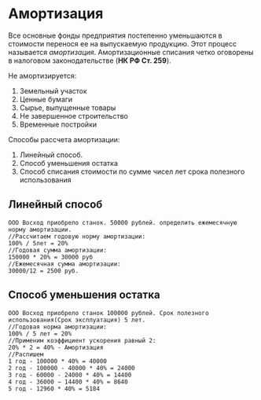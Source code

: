 # Амортизация

Все основные фонды предприятия постепенно уменьшаются в стоимости перенося ее на выпускаемую продукцию. Этот процесс называется *амортизация*. Амортизационные списания четко оговорены в налоговом законодательстве (**НК РФ Ст. 259**). 

Не амортизируется: 
1. Земельный участок
2. Ценные бумаги
3. Сырье, выпущенные товары
4. Не завершенное строительство
5. Временные постройки

Способы рассчета амортизации:
1. Линейный способ.
2. Способ уменьшения остатка
3. Способ списания стоимости по сумме чисел лет срока полезного использования

## Линейный способ

```
ООО Восход приобрело станок. 50000 рублей. определить ежемесячную норму амортизации.
//Рассчитаем годовую норму амортизации:
100% / 5лет = 20%
//Годовая сумма амортизации:
150000 * 20% = 30000 руб
//Ежемесячная сумма амортизации:
30000/12 = 2500 руб.
```

## Способ уменьшения остатка
```
ООО Восход приобрело станок 100000 рублей. Срок полезного использования(Срок эксплуатация) 5 лет.
//Годовая норма амортизации:
100% / 5 лет = 20%
//Применим коэффициент ускорения равный 2:
20% * 2 = 40% - Амортизация
//Распишем
1 год - 100000 * 40% = 40000
2 год - 100000 - 40000 * 40% = 24000
3 год - 60000 - 24000 * 40% = 14400
4 год - 36000 − 14400 * 40% = 8640
5 год - 12960 * 40% = 5184
```


